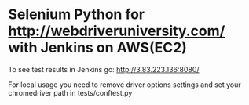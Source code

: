 # Selenium Python for http://webdriveruniversity.com/ with Jenkins on AWS(EC2)

To see test results in Jenkins go: http://3.83.223.136:8080/

For local usage you need to remove driver options settings and set your chromedriver path in tests/conftest.py
